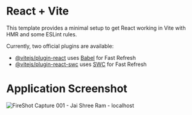 # React + Vite

This template provides a minimal setup to get React working in Vite with HMR and some ESLint rules.

Currently, two official plugins are available:

- [@vitejs/plugin-react](https://github.com/vitejs/vite-plugin-react/blob/main/packages/plugin-react/README.md) uses [Babel](https://babeljs.io/) for Fast Refresh
- [@vitejs/plugin-react-swc](https://github.com/vitejs/vite-plugin-react-swc) uses [SWC](https://swc.rs/) for Fast Refresh

# Application Screenshot

![FireShot Capture 001 - Jai Shree Ram - localhost](https://github.com/arpitgoswami/Hanuman-Bhakti-Sagar/assets/71710858/fbeefa43-f398-4bb9-9ce1-2c3c5b852217)
